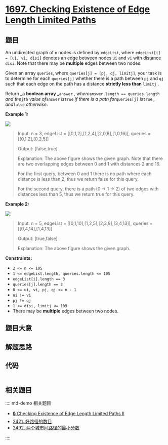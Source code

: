# [1697. Checking Existence of Edge Length Limited Paths](https://leetcode.com/problems/checking-existence-of-edge-length-limited-paths)

## 题目

An undirected graph of `n` nodes is defined by `edgeList`, where `edgeList[i]
= [ui, vi, disi]` denotes an edge between nodes `ui` and `vi` with distance
`disi`. Note that there may be **multiple** edges between two nodes.

Given an array `queries`, where `queries[j] = [pj, qj, limitj]`, your task is
to determine for each `queries[j]` whether there is a path between `pj` and
`qj` such that each edge on the path has a distance **strictly less than**
`limitj` .

Return _a **boolean array** _`answer` _, where_`answer.length ==
queries.length` _and the_`jth` _value of_`answer` _is_`true` _if there is a
path for_`queries[j]` _is_`true` _, and_`false` _otherwise_.



**Example 1:**

![](https://assets.leetcode.com/uploads/2020/12/08/h.png)

> Input: n = 3, edgeList = [[0,1,2],[1,2,4],[2,0,8],[1,0,16]], queries = [[0,1,2],[0,2,5]]
> 
> Output: [false,true]
> 
> Explanation: The above figure shows the given graph. Note that there are two overlapping edges between 0 and 1 with distances 2 and 16.
> 
> For the first query, between 0 and 1 there is no path where each distance is less than 2, thus we return false for this query.
> 
> For the second query, there is a path (0 -> 1 -> 2) of two edges with distances less than 5, thus we return true for this query.

**Example 2:**

![](https://assets.leetcode.com/uploads/2020/12/08/q.png)

> Input: n = 5, edgeList = [[0,1,10],[1,2,5],[2,3,9],[3,4,13]], queries = [[0,4,14],[1,4,13]]
> 
> Output: [true,false]
> 
> Explanation: The above figure shows the given graph.

**Constraints:**

  * `2 <= n <= 105`
  * `1 <= edgeList.length, queries.length <= 105`
  * `edgeList[i].length == 3`
  * `queries[j].length == 3`
  * `0 <= ui, vi, pj, qj <= n - 1`
  * `ui != vi`
  * `pj != qj`
  * `1 <= disi, limitj <= 109`
  * There may be **multiple** edges between two nodes.


## 题目大意

## 解题思路

## 代码

```javascript

```

## 相关题目

:::: md-demo 相关题目
- [🔒 Checking Existence of Edge Length Limited Paths II](https://leetcode.com/problems/checking-existence-of-edge-length-limited-paths-ii)
- [2421. 好路径的数目](https://leetcode.com/problems/number-of-good-paths)
- [2492. 两个城市间路径的最小分数](https://leetcode.com/problems/minimum-score-of-a-path-between-two-cities)

::::
